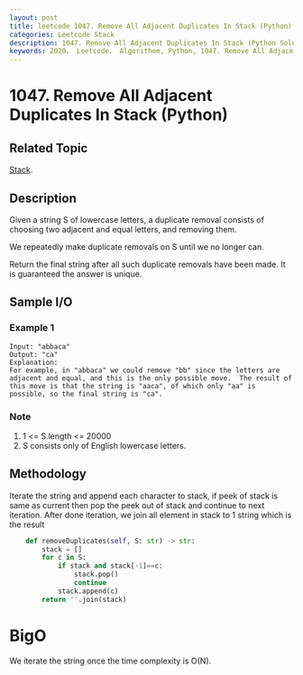 ```yaml
---
layout: post
title: leetcode 1047. Remove All Adjacent Duplicates In Stack (Python)
categories: Leetcode Stack
description: 1047. Remove All Adjacent Duplicates In Stack (Python Solution)
keywords: 2020， Leetcode， Algorithem, Python, 1047. Remove All Adjacent Duplicates In Stack, zhenyu, 
---
```


# 1047. Remove All Adjacent Duplicates In Stack (Python)

## Related Topic
<a href="/categories/#Stack" target="_blank"> Stack</a>.

## Description
Given a string S of lowercase letters, a duplicate removal consists of choosing two adjacent and equal letters, and removing them.

We repeatedly make duplicate removals on S until we no longer can.

Return the final string after all such duplicate removals have been made.  It is guaranteed the answer is unique.

## Sample I/O

### Example 1

```
Input: "abbaca"
Output: "ca"
Explanation: 
For example, in "abbaca" we could remove "bb" since the letters are adjacent and equal, and this is the only possible move.  The result of this move is that the string is "aaca", of which only "aa" is possible, so the final string is "ca".
```

### Note
1. 1 <= S.length <= 20000
2. S consists only of English lowercase letters.
 

## Methodology
Iterate the string and append each character to stack, if peek of stack is same as current then pop the peek out of stack and continue to next iteration. After done iteration, we join all element in stack to 1 string which is the result

``` python
    def removeDuplicates(self, S: str) -> str:
        stack = []
        for c in S:
            if stack and stack[-1]==c:
                stack.pop()
                continue
            stack.append(c)
        return ''.join(stack)
```
# BigO
We iterate the string once the time complexity is O(N).